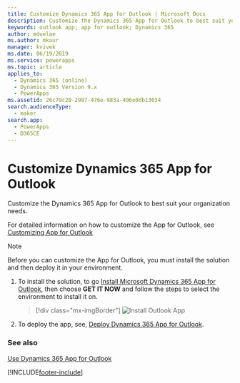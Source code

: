 ```yaml
---
title: Customize Dynamics 365 App for Outlook | Microsoft Docs
description: Customize the Dynamics 365 App for Outlook to best suit your organization needs
keywords: outlook app; app for outlook; Dynamics 365
author: mduelae
ms.author: mkaur
manager: kvivek
ms.date: 06/19/2019
ms.service: powerapps
ms.topic: article
applies_to: 
  - Dynamics 365 (online)
  - Dynamics 365 Version 9.x
  - PowerApps
ms.assetid: 26c79c20-2987-476e-983a-406e0db13034
search.audienceType: 
  - maker
search.app: 
  - PowerApps
  - D365CE
---
```


# Customize Dynamics 365 App for Outlook

Customize the Dynamics 365 App for Outlook to best suit your organization needs. 

For detailed information on how to customize the App for Outlook, see [Customizing App for Outlook](/dynamics365/customer-engagement/outlook-app/customizing-the-app)

> [!NOTE]
> Before you can customize the App for Outlook, you must install the solution and then deploy it in your environment. 

1. To install the solution, to go [Install Microsoft Dynamics 365 App for Outlook](https://appsource.microsoft.com/product/dynamics-365/mscrm.fa50aa98-e8bb-4757-83ce-6d607959b985?tab=Overview), then choose **GET IT NOW** and follow the steps to select the environment to install it on.

   > [!div class="mx-imgBorder"]
   > ![Install Outlook App](media/appsource.png "Install Outlook App")
   
2. To deploy the app, see, [Deploy Dynamics 365 App for Outlook](/dynamics365/customer-engagement/outlook-app/deploy-dynamics-365-app-for-outlook).


### See also
 [Use Dynamics 365 App for Outlook](../../user/use-outlook-app.md)  


[!INCLUDE[footer-include](../../includes/footer-banner.md)]